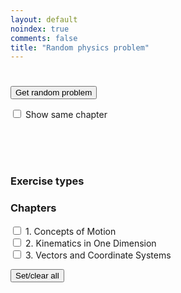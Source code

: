 ```yaml
---
layout: default
noindex: true
comments: false
title: "Random physics problem"
---
```


<h1 class="RandomExercise-bookTitle"></h1>

<p>
  <button class="RandomExercise-runButton Button">Get random problem</button>
</p>

<p>
    <label><input type="checkbox" class="RandomExercise-useLastChapter" name="sameChapter" value="1"
      onchange="randomExercise.saveUserSetting()"> Show same chapter</label>
</p>

<p>
  <span class="RandomExercise-chapterTitle"></span><br>
  <span class="RandomExercise-pageNumber"></span><br>
  <span class="RandomExercise-answerPageNumber"></span><br>
  <span class="RandomExercise-problemNumber"></span>
</p>

<h3>Exercise types</h3>

<div>
  <p class='RandomExercise-execriceTypes'>
  </p>
</div>

<h3>Chapters</h3>

<div>
  <p class='RandomExercise-chapters'>
    <label><input type="checkbox" name="chapter[]" value="1"> 1. Concepts of Motion</label><br>
    <label><input type="checkbox" name="chapter[]" value="2"> 2. Kinematics in One Dimension</label><br>
    <label><input type="checkbox" name="chapter[]" value="3"> 3. Vectors and Coordinate Systems</label>
  </p>

  <button class="RandomExercise-clearChapters Button">Set/clear all</button>
</div>


<script src="/js/2017/random_exercise.js"></script>

<script>

// The data is stored in the spreadsheet
// https://docs.google.com/spreadsheets/d/1M86Y-F5aAxi07ULqfAtCAh4NGSL6tXBa1N8Fvd6jf3E/edit?usp=sharing
// To generate JSON, click Random Problem/Generate Data menu

var data = {"bookTitle":"Physics for Scientists and Engineers 3rd ed. by Knight","chapters":[{"title":"1. Concepts of Motion","exercises":[{"type":"Exercises","page":63,"answerPage":1325,"first":1,"last":33},{"type":"Problems","page":65,"answerPage":1325,"first":34,"last":57}]},{"title":"2. Kinematics in One Dimension","exercises":[{"type":"Exercises","page":97,"answerPage":1327,"first":1,"last":25},{"type":"Problems","page":98,"answerPage":1327,"first":26,"last":75},{"type":"Challenges","page":102,"answerPage":1327,"first":76,"last":83}]},{"title":"3. Vectors and Coordinate Systems","exercises":[{"type":"Exercises","page":116,"answerPage":1328,"first":1,"last":18},{"type":"Problems","page":117,"answerPage":1328,"first":19,"last":44}]},{"title":"4. Kinematics in Two Dimensions","exercises":[{"type":"Exercises","page":144,"answerPage":1328,"first":1,"last":35},{"type":"Problems","page":146,"answerPage":1329,"first":36,"last":76},{"type":"Challenges","page":148,"answerPage":1329,"first":77,"last":86}]},{"title":"5. Force and Motion","exercises":[{"type":"Exercises","page":168,"answerPage":1329,"first":1,"last":27},{"type":"Problems","page":169,"answerPage":1330,"first":28,"last":53},{"type":"Challenges","page":171,"answerPage":1330,"first":54,"last":57}]},{"title":"6. Dynamics I: Motion Along a Line","exercises":[{"type":"Exercises","page":195,"answerPage":1331,"first":1,"last":25},{"type":"Problems","page":196,"answerPage":1331,"first":26,"last":71},{"type":"Challenges","page":199,"answerPage":1331,"first":72,"last":77}]},{"title":"7. Newton’s Third Law","exercises":[{"type":"Exercises","page":220,"answerPage":1331,"first":1,"last":18},{"type":"Problems","page":221,"answerPage":1332,"first":19,"last":51},{"type":"Challenges","page":223,"answerPage":1332,"first":53,"last":57}]},{"title":"8. Dynamics II: Motion in a Plane","exercises":[{"type":"Exercises","page":244,"answerPage":1332,"first":1,"last":20},{"type":"Problems","page":245,"answerPage":1332,"first":21,"last":58},{"type":"Challenges","page":248,"answerPage":1332,"first":59,"last":67}]},{"title":"9. Impulse and Momentum","exercises":[{"type":"Exercises","page":273,"answerPage":1333,"first":1,"last":25},{"type":"Problems","page":275,"answerPage":1333,"first":26,"last":69},{"type":"Challenges","page":277,"answerPage":1333,"first":70,"last":75}]},{"title":"10. Energy","exercises":[{"type":"Exercises","page":305,"answerPage":1333,"first":1,"last":32},{"type":"Problems","page":307,"answerPage":1333,"first":33,"last":66},{"type":"Challenges","page":310,"answerPage":1333,"first":67,"last":76}]},{"title":"11. Work","exercises":[{"type":"Exercises","page":336,"answerPage":1333,"first":1,"last":36},{"type":"Problems","page":338,"answerPage":1334,"first":37,"last":71},{"type":"Challenges","page":341,"answerPage":1334,"first":72,"last":75}]},{"title":"12. Rotation of a Rigid Body","exercises":[{"type":"Exercises","page":382,"answerPage":1334,"first":1,"last":48},{"type":"Problems","page":384,"answerPage":1334,"first":49,"last":82},{"type":"Challenges","page":387,"answerPage":1334,"first":83,"last":88}]},{"title":"13. Newton’s Theory of Gravity","exercises":[{"type":"Exercises","page":406,"answerPage":1334,"first":1,"last":24},{"type":"Problems","page":407,"answerPage":1335,"first":25,"last":61},{"type":"Challenges","page":409,"answerPage":1335,"first":62,"last":70}]},{"title":"14. Oscillations","exercises":[{"type":"Exercises","page":436,"answerPage":1335,"first":1,"last":29},{"type":"Problems","page":437,"answerPage":1335,"first":30,"last":74},{"type":"Challenges","page":440,"answerPage":1335,"first":75,"last":80}]},{"title":"15. Fluids and Elasticity","exercises":[{"type":"Exercises","page":469,"answerPage":1335,"first":1,"last":30},{"type":"Problems","page":470,"answerPage":1335,"first":31,"last":69},{"type":"Challenges","page":473,"answerPage":1335,"first":70,"last":74}]},{"title":"16. A Macroscopic Description of Matter","exercises":[{"type":"Exercises","page":498,"answerPage":1336,"first":1,"last":32},{"type":"Problems","page":499,"answerPage":1336,"first":33,"last":68},{"type":"Challenges","page":501,"answerPage":1336,"first":69,"last":74}]},{"title":"17. Work, Heat, and the First Law of Thermodynamics","exercises":[{"type":"Exercises","page":531,"answerPage":1337,"first":1,"last":30},{"type":"Problems","page":532,"answerPage":1337,"first":31,"last":76},{"type":"Challenges","page":535,"answerPage":1337,"first":77,"last":82}]},{"title":"18. The Micro/Macro Connection","exercises":[{"type":"Exercises","page":556,"answerPage":1337,"first":1,"last":36},{"type":"Problems","page":557,"answerPage":1337,"first":37,"last":62},{"type":"Challenges","page":559,"answerPage":1338,"first":63,"last":65}]},{"title":"19. Heat Engines and Refrigerators","exercises":[{"type":"Exercises","page":583,"answerPage":1338,"first":1,"last":30},{"type":"Problems","page":585,"answerPage":1338,"first":31,"last":68},{"type":"Challenges","page":588,"answerPage":1338,"first":69,"last":72}]},{"title":"20. Traveling Waves","exercises":[{"type":"Exercises","page":620,"answerPage":1338,"first":1,"last":39},{"type":"Problems","page":621,"answerPage":1339,"first":40,"last":76},{"type":"Challenges","page":624,"answerPage":1339,"first":77,"last":82}]},{"title":"21. Superposition","exercises":[{"type":"Exercises","page":654,"answerPage":1339,"first":1,"last":29},{"type":"Problems","page":656,"answerPage":1340,"first":30,"last":73},{"type":"Challenges","page":659,"answerPage":1340,"first":74,"last":80}]},{"title":"22. Wave Optics","exercises":[{"type":"Exercises","page":683,"answerPage":1340,"first":1,"last":29},{"type":"Problems","page":684,"answerPage":1340,"first":30,"last":68},{"type":"Challenges","page":686,"answerPage":1340,"first":69,"last":75}]},{"title":"23. Ray Optics","exercises":[{"type":"Exercises","page":723,"answerPage":1341,"first":1,"last":37},{"type":"Problems","page":724,"answerPage":1341,"first":38,"last":77},{"type":"Challenges","page":727,"answerPage":1341,"first":78,"last":82}]},{"title":"24. Optical Instruments","exercises":[{"type":"Exercises","page":746,"answerPage":1341,"first":1,"last":22},{"type":"Problems","page":747,"answerPage":1341,"first":23,"last":41},{"type":"Challenges","page":749,"answerPage":1341,"first":42,"last":46}]},{"title":"25. Electric Charges and Forces","exercises":[{"type":"Exercises","page":779,"answerPage":1341,"first":1,"last":27},{"type":"Problems","page":780,"answerPage":1341,"first":28,"last":71},{"type":"Challenges","page":783,"answerPage":1341,"first":72,"last":76}]},{"title":"26. The Electric Field","exercises":[{"type":"Exercises","page":809,"answerPage":1342,"first":1,"last":27},{"type":"Problems","page":810,"answerPage":1342,"first":28,"last":62},{"type":"Challenges","page":812,"answerPage":1342,"first":63,"last":71}]},{"title":"27. Gauss’s Law","exercises":[{"type":"Exercises","page":839,"answerPage":1342,"first":1,"last":28},{"type":"Problems","page":841,"answerPage":1342,"first":29,"last":54},{"type":"Challenges","page":843,"answerPage":1343,"first":55,"last":59}]},{"title":"28. The Electric Potential","exercises":[{"type":"Exercises","page":867,"answerPage":1343,"first":1,"last":30},{"type":"Problems","page":868,"answerPage":1343,"first":31,"last":73},{"type":"Challenges","page":871,"answerPage":1343,"first":74,"last":82}]},{"title":"29. Potential and Field","exercises":[{"type":"Exercises","page":896,"answerPage":1343,"first":1,"last":32},{"type":"Problems","page":897,"answerPage":1344,"first":33,"last":75},{"type":"Challenges","page":900,"answerPage":1344,"first":76,"last":82}]},{"title":"30. Current and Resistance","exercises":[{"type":"Exercises","page":921,"answerPage":1344,"first":1,"last":37},{"type":"Problems","page":922,"answerPage":1344,"first":38,"last":67},{"type":"Challenges","page":924,"answerPage":1345,"first":68,"last":73}]},{"title":"31. Fundamentals of Circuits","exercises":[{"type":"Exercises","page":949,"answerPage":1345,"first":1,"last":33},{"type":"Problems","page":950,"answerPage":1345,"first":34,"last":74},{"type":"Challenges","page":953,"answerPage":1345,"first":75,"last":81}]},{"title":"32. The Magnetic Field","exercises":[{"type":"Exercises","page":990,"answerPage":1346,"first":1,"last":39},{"type":"Problems","page":992,"answerPage":1346,"first":40,"last":76},{"type":"Challenges","page":995,"answerPage":1346,"first":77,"last":82}]},{"title":"33. Electromagnetic Induction","exercises":[{"type":"Exercises","page":1030,"answerPage":1346,"first":1,"last":26},{"type":"Problems","page":1032,"answerPage":1346,"first":27,"last":78},{"type":"Challenges","page":1036,"answerPage":1346,"first":79,"last":85}]},{"title":"34. Electromagnetic Fields and Waves","exercises":[{"type":"Exercises","page":1063,"answerPage":1347,"first":1,"last":27},{"type":"Problems","page":1064,"answerPage":1347,"first":28,"last":58},{"type":"Challenges","page":1066,"answerPage":1347,"first":59,"last":64}]},{"title":"35. AC Circuits","exercises":[{"type":"Exercises","page":1085,"answerPage":1347,"first":1,"last":34},{"type":"Problems","page":1087,"answerPage":1347,"first":35,"last":64},{"type":"Challenges","page":1089,"answerPage":1347,"first":65,"last":71}]},{"title":"36. Relativity","exercises":[{"type":"Exercises","page":1132,"answerPage":1348,"first":1,"last":42},{"type":"Problems","page":1133,"answerPage":1348,"first":43,"last":72},{"type":"Challenges","page":1135,"answerPage":1348,"first":73,"last":76}]},{"title":"37. The Foundations of Modern Physics","exercises":[{"type":"Exercises","page":1155,"answerPage":1348,"first":1,"last":24},{"type":"Problems","page":1156,"answerPage":1348,"first":25,"last":44},{"type":"Challenges","page":1157,"answerPage":1348,"first":45,"last":48}]},{"title":"38. Quantization","exercises":[{"type":"Exercises","page":1186,"answerPage":1348,"first":1,"last":35},{"type":"Problems","page":1187,"answerPage":1348,"first":36,"last":65},{"type":"Challenges","page":1188,"answerPage":1349,"first":66,"last":70}]},{"title":"39. Wave Functions and Uncertainty","exercises":[{"type":"Exercises","page":1208,"answerPage":1349,"first":1,"last":25},{"type":"Problems","page":1210,"answerPage":1349,"first":26,"last":46},{"type":"Challenges","page":1212,"answerPage":1350,"first":47,"last":51}]},{"title":"40. One-Dimensional Quantum Mechanics","exercises":[{"type":"Exercises","page":1246,"answerPage":1350,"first":1,"last":21},{"type":"Problems","page":1247,"answerPage":1350,"first":22,"last":40},{"type":"Challenges","page":1248,"answerPage":1350,"first":41,"last":46}]},{"title":"41. Atomic Physics","exercises":[{"type":"Exercises","page":1278,"answerPage":1351,"first":1,"last":23},{"type":"Problems","page":1279,"answerPage":1351,"first":24,"last":50},{"type":"Challenges","page":1281,"answerPage":1351,"first":51,"last":57}]},{"title":"42. Nuclear Physics","exercises":[{"type":"Exercises","page":1308,"answerPage":1352,"first":1,"last":36},{"type":"Problems","page":1309,"answerPage":1352,"first":37,"last":57},{"type":"Challenges","page":1310,"answerPage":1352,"first":58,"last":63}]}]}

randomExercise.init(data);


</script>
